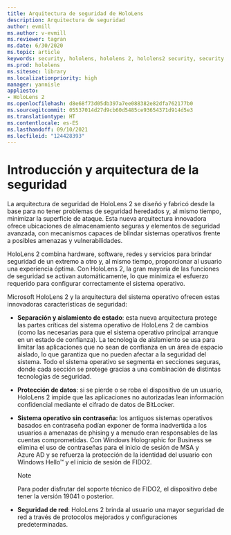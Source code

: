```yaml
---
title: Arquitectura de seguridad de HoloLens
description: Arquitectura de seguridad
author: evmill
ms.author: v-evmill
ms.reviewer: tagran
ms.date: 6/30/2020
ms.topic: article
keywords: security, hololens, hololens 2, hololens2 security, security overview, security architecture, architecture, hololens 2 architecture
ms.prod: hololens
ms.sitesec: library
ms.localizationpriority: high
manager: yannisle
appliesto:
- HoloLens 2
ms.openlocfilehash: d8e68f73d05db397a7ee088382e82dfa762177b0
ms.sourcegitcommit: 05537014d27d9cb60d5485ce93654371d914d5e3
ms.translationtype: HT
ms.contentlocale: es-ES
ms.lasthandoff: 09/10/2021
ms.locfileid: "124428393"
---
```

# <a name="security-overview-and-architecture"></a>Introducción y arquitectura de la seguridad

La arquitectura de seguridad de HoloLens 2 se diseñó y fabricó desde la base para no tener problemas de seguridad heredados y, al mismo tiempo, minimizar la superficie de ataque. Esta nueva arquitectura innovadora ofrece ubicaciones de almacenamiento seguras y elementos de seguridad avanzada, con mecanismos capaces de blindar sistemas operativos frente a posibles amenazas y vulnerabilidades.

HoloLens 2 combina hardware, software, redes y servicios para brindar seguridad de un extremo a otro y, al mismo tiempo, proporcionar al usuario una experiencia óptima. Con HoloLens 2, la gran mayoría de las funciones de seguridad se activan automáticamente, lo que minimiza el esfuerzo requerido para configurar correctamente el sistema operativo.

Microsoft HoloLens 2 y la arquitectura del sistema operativo ofrecen estas innovadoras características de seguridad:

  * **Separación y aislamiento de estado**: esta nueva arquitectura protege las partes críticas del sistema operativo de HoloLens 2 de cambios (como las necesarias para que el sistema operativo principal arranque en un estado de confianza). La tecnología de aislamiento se usa para limitar las aplicaciones que no sean de confianza en un área de espacio aislado, lo que garantiza que no pueden afectar a la seguridad del sistema. Todo el sistema operativo se segmenta en secciones seguras, donde cada sección se protege gracias a una combinación de distintas tecnologías de seguridad.
  
  * **Protección de datos**: si se pierde o se roba el dispositivo de un usuario, HoloLens 2 impide que las aplicaciones no autorizadas lean información confidencial mediante el cifrado de datos de BitLocker. 
  
  * **Sistema operativo sin contraseña**: los antiguos sistemas operativos basados en contraseña podían exponer de forma inadvertida a los usuarios a amenazas de phising y a menudo eran responsables de las cuentas comprometidas. Con Windows Holographic for Business se elimina el uso de contraseñas para el inicio de sesión de MSA y Azure AD y se refuerza la protección de la identidad del usuario con Windows Hello™ y el inicio de sesión de FIDO2. 
  
    > [!NOTE]
    > Para poder disfrutar del soporte técnico de FIDO2, el dispositivo debe tener la versión 19041 o posterior. 

  * **Seguridad de red**: HoloLens 2 brinda al usuario una mayor seguridad de red a través de protocolos mejorados y configuraciones predeterminadas.
